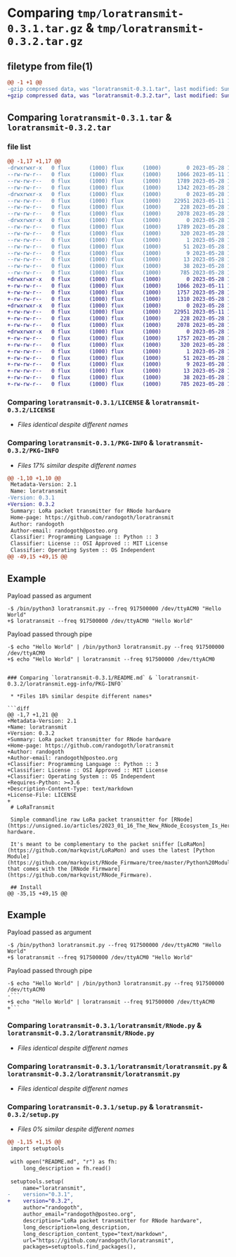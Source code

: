 # Comparing `tmp/loratransmit-0.3.1.tar.gz` & `tmp/loratransmit-0.3.2.tar.gz`

## filetype from file(1)

```diff
@@ -1 +1 @@
-gzip compressed data, was "loratransmit-0.3.1.tar", last modified: Sun May 28 18:58:38 2023, max compression
+gzip compressed data, was "loratransmit-0.3.2.tar", last modified: Sun May 28 19:01:41 2023, max compression
```

## Comparing `loratransmit-0.3.1.tar` & `loratransmit-0.3.2.tar`

### file list

```diff
@@ -1,17 +1,17 @@
-drwxrwxr-x   0 flux      (1000) flux      (1000)        0 2023-05-28 18:58:38.117458 loratransmit-0.3.1/
--rw-rw-r--   0 flux      (1000) flux      (1000)     1066 2023-05-11 17:54:13.000000 loratransmit-0.3.1/LICENSE
--rw-rw-r--   0 flux      (1000) flux      (1000)     1789 2023-05-28 18:58:38.117458 loratransmit-0.3.1/PKG-INFO
--rw-rw-r--   0 flux      (1000) flux      (1000)     1342 2023-05-28 18:58:08.000000 loratransmit-0.3.1/README.md
-drwxrwxr-x   0 flux      (1000) flux      (1000)        0 2023-05-28 18:58:38.113458 loratransmit-0.3.1/loratransmit/
--rw-rw-r--   0 flux      (1000) flux      (1000)    22951 2023-05-11 17:58:05.000000 loratransmit-0.3.1/loratransmit/RNode.py
--rw-rw-r--   0 flux      (1000) flux      (1000)      228 2023-05-28 18:46:23.000000 loratransmit-0.3.1/loratransmit/__init__.py
--rw-rw-r--   0 flux      (1000) flux      (1000)     2078 2023-05-28 18:47:37.000000 loratransmit-0.3.1/loratransmit/loratransmit.py
-drwxrwxr-x   0 flux      (1000) flux      (1000)        0 2023-05-28 18:58:38.117458 loratransmit-0.3.1/loratransmit.egg-info/
--rw-rw-r--   0 flux      (1000) flux      (1000)     1789 2023-05-28 18:58:38.000000 loratransmit-0.3.1/loratransmit.egg-info/PKG-INFO
--rw-rw-r--   0 flux      (1000) flux      (1000)      320 2023-05-28 18:58:38.000000 loratransmit-0.3.1/loratransmit.egg-info/SOURCES.txt
--rw-rw-r--   0 flux      (1000) flux      (1000)        1 2023-05-28 18:58:38.000000 loratransmit-0.3.1/loratransmit.egg-info/dependency_links.txt
--rw-rw-r--   0 flux      (1000) flux      (1000)       51 2023-05-28 18:58:38.000000 loratransmit-0.3.1/loratransmit.egg-info/entry_points.txt
--rw-rw-r--   0 flux      (1000) flux      (1000)        9 2023-05-28 18:58:38.000000 loratransmit-0.3.1/loratransmit.egg-info/requires.txt
--rw-rw-r--   0 flux      (1000) flux      (1000)       13 2023-05-28 18:58:38.000000 loratransmit-0.3.1/loratransmit.egg-info/top_level.txt
--rw-rw-r--   0 flux      (1000) flux      (1000)       38 2023-05-28 18:58:38.117458 loratransmit-0.3.1/setup.cfg
--rw-rw-r--   0 flux      (1000) flux      (1000)      785 2023-05-28 18:48:15.000000 loratransmit-0.3.1/setup.py
+drwxrwxr-x   0 flux      (1000) flux      (1000)        0 2023-05-28 19:01:41.069218 loratransmit-0.3.2/
+-rw-rw-r--   0 flux      (1000) flux      (1000)     1066 2023-05-11 17:54:13.000000 loratransmit-0.3.2/LICENSE
+-rw-rw-r--   0 flux      (1000) flux      (1000)     1757 2023-05-28 19:01:41.069218 loratransmit-0.3.2/PKG-INFO
+-rw-rw-r--   0 flux      (1000) flux      (1000)     1310 2023-05-28 19:00:54.000000 loratransmit-0.3.2/README.md
+drwxrwxr-x   0 flux      (1000) flux      (1000)        0 2023-05-28 19:01:41.065218 loratransmit-0.3.2/loratransmit/
+-rw-rw-r--   0 flux      (1000) flux      (1000)    22951 2023-05-11 17:58:05.000000 loratransmit-0.3.2/loratransmit/RNode.py
+-rw-rw-r--   0 flux      (1000) flux      (1000)      228 2023-05-28 18:46:23.000000 loratransmit-0.3.2/loratransmit/__init__.py
+-rw-rw-r--   0 flux      (1000) flux      (1000)     2078 2023-05-28 18:47:37.000000 loratransmit-0.3.2/loratransmit/loratransmit.py
+drwxrwxr-x   0 flux      (1000) flux      (1000)        0 2023-05-28 19:01:41.069218 loratransmit-0.3.2/loratransmit.egg-info/
+-rw-rw-r--   0 flux      (1000) flux      (1000)     1757 2023-05-28 19:01:40.000000 loratransmit-0.3.2/loratransmit.egg-info/PKG-INFO
+-rw-rw-r--   0 flux      (1000) flux      (1000)      320 2023-05-28 19:01:41.000000 loratransmit-0.3.2/loratransmit.egg-info/SOURCES.txt
+-rw-rw-r--   0 flux      (1000) flux      (1000)        1 2023-05-28 19:01:40.000000 loratransmit-0.3.2/loratransmit.egg-info/dependency_links.txt
+-rw-rw-r--   0 flux      (1000) flux      (1000)       51 2023-05-28 19:01:40.000000 loratransmit-0.3.2/loratransmit.egg-info/entry_points.txt
+-rw-rw-r--   0 flux      (1000) flux      (1000)        9 2023-05-28 19:01:40.000000 loratransmit-0.3.2/loratransmit.egg-info/requires.txt
+-rw-rw-r--   0 flux      (1000) flux      (1000)       13 2023-05-28 19:01:40.000000 loratransmit-0.3.2/loratransmit.egg-info/top_level.txt
+-rw-rw-r--   0 flux      (1000) flux      (1000)       38 2023-05-28 19:01:41.069218 loratransmit-0.3.2/setup.cfg
+-rw-rw-r--   0 flux      (1000) flux      (1000)      785 2023-05-28 19:01:36.000000 loratransmit-0.3.2/setup.py
```

### Comparing `loratransmit-0.3.1/LICENSE` & `loratransmit-0.3.2/LICENSE`

 * *Files identical despite different names*

### Comparing `loratransmit-0.3.1/PKG-INFO` & `loratransmit-0.3.2/PKG-INFO`

 * *Files 17% similar despite different names*

```diff
@@ -1,10 +1,10 @@
 Metadata-Version: 2.1
 Name: loratransmit
-Version: 0.3.1
+Version: 0.3.2
 Summary: LoRa packet transmitter for RNode hardware
 Home-page: https://github.com/randogoth/loratransmit
 Author: randogoth
 Author-email: randogoth@posteo.org
 Classifier: Programming Language :: Python :: 3
 Classifier: License :: OSI Approved :: MIT License
 Classifier: Operating System :: OS Independent
@@ -49,15 +49,15 @@
 ```
 
 ## Example
 
 Payload passed as argument
 
 ```
-$ /bin/python3 loratransmit.py --freq 917500000 /dev/ttyACM0 "Hello World"
+$ loratransmit --freq 917500000 /dev/ttyACM0 "Hello World"
 ```
 
 Payload passed through pipe
 
 ```
-$ echo "Hello World" | /bin/python3 loratransmit.py --freq 917500000 /dev/ttyACM0
+$ echo "Hello World" | loratransmit --freq 917500000 /dev/ttyACM0
 ```
```

### Comparing `loratransmit-0.3.1/README.md` & `loratransmit-0.3.2/loratransmit.egg-info/PKG-INFO`

 * *Files 18% similar despite different names*

```diff
@@ -1,7 +1,21 @@
+Metadata-Version: 2.1
+Name: loratransmit
+Version: 0.3.2
+Summary: LoRa packet transmitter for RNode hardware
+Home-page: https://github.com/randogoth/loratransmit
+Author: randogoth
+Author-email: randogoth@posteo.org
+Classifier: Programming Language :: Python :: 3
+Classifier: License :: OSI Approved :: MIT License
+Classifier: Operating System :: OS Independent
+Requires-Python: >=3.6
+Description-Content-Type: text/markdown
+License-File: LICENSE
+
 # LoRaTransmit
 
 Simple commandline raw LoRa packet transmitter for [RNode](https://unsigned.io/articles/2023_01_16_The_New_RNode_Ecosystem_Is_Here.html) hardware.
 
 It's meant to be complementary to the packet sniffer [LoRaMon](https://github.com/markqvist/LoRaMon) and uses the latest [Python Module](https://github.com/markqvist/RNode_Firmware/tree/master/Python%20Module) that comes with the [RNode Firmware](https://github.com/markqvist/RNode_Firmware).
 
 ## Install
@@ -35,15 +49,15 @@
 ```
 
 ## Example
 
 Payload passed as argument
 
 ```
-$ /bin/python3 loratransmit.py --freq 917500000 /dev/ttyACM0 "Hello World"
+$ loratransmit --freq 917500000 /dev/ttyACM0 "Hello World"
 ```
 
 Payload passed through pipe
 
 ```
-$ echo "Hello World" | /bin/python3 loratransmit.py --freq 917500000 /dev/ttyACM0
-```
+$ echo "Hello World" | loratransmit --freq 917500000 /dev/ttyACM0
+```
```

### Comparing `loratransmit-0.3.1/loratransmit/RNode.py` & `loratransmit-0.3.2/loratransmit/RNode.py`

 * *Files identical despite different names*

### Comparing `loratransmit-0.3.1/loratransmit/loratransmit.py` & `loratransmit-0.3.2/loratransmit/loratransmit.py`

 * *Files identical despite different names*

### Comparing `loratransmit-0.3.1/setup.py` & `loratransmit-0.3.2/setup.py`

 * *Files 0% similar despite different names*

```diff
@@ -1,15 +1,15 @@
 import setuptools
 
 with open("README.md", "r") as fh:
     long_description = fh.read()
 
 setuptools.setup(
     name="loratransmit",
-    version="0.3.1",
+    version="0.3.2",
     author="randogoth",
     author_email="randogoth@posteo.org",
     description="LoRa packet transmitter for RNode hardware",
     long_description=long_description,
     long_description_content_type="text/markdown",
     url="https://github.com/randogoth/loratransmit",
     packages=setuptools.find_packages(),
```

